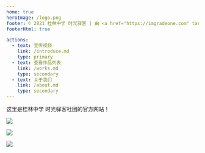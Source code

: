 ```yaml
---
home: true
heroImage: /logo.png
footer: © 2021 桂林中学 时光驿客 | 由 <a href="https://imgradeone.com" target="_blank">imgradeone</a> 维护 | 托管于 <a href="https://vercel.com" target="_blank">▲ Vercel</a> | <a href="http://www.glzx.net" target="_blank">桂林中学官网</a>
footerHtml: true

actions:
  - text: 宣传视频
    link: /introduce.md
    type: primary
  - text: 查看作品列表
    link: /works.md
    type: secondary
  - text: 关于我们
    link: /about.md
    type: secondary
---
```


这里是桂林中学 时光驿客社团的官方网站！

[![](/cards/bili.png)](https://space.bilibili.com/378560080/)

![](/cards/qq.png)

[![](/cards/fuzhong.png)](https://space.bilibili.com/695009786/)
